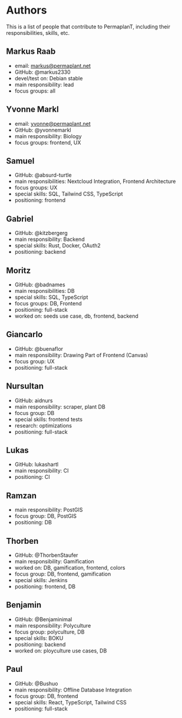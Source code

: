 # Authors

This is a list of people that contribute to PermaplanT,
including their responsibilities, skills, etc.

## Markus Raab

- email: markus@permaplant.net
- GitHub: @markus2330
- devel/test on: Debian stable
- main responsibility: lead
- focus groups: all

## Yvonne Markl

- email: yvonne@permaplant.net
- GitHub: @yvonnemarkl
- main responsibility: Biology
- focus groups: frontend, UX

## Samuel

- GitHub: @absurd-turtle
- main responsibilities: Nextcloud Integration, Frontend Architecture
- focus groups: UX
- special skills: SQL, Tailwind CSS, TypeScript
- positioning: frontend

## Gabriel

- GitHub: @kitzbergerg
- main responsibility: Backend
- special skills: Rust, Docker, OAuth2
- positioning: backend

## Moritz

- GitHub: @badnames
- main responsibilities: DB
- special skills: SQL, TypeScript
- focus groups: DB, Frontend
- positioning: full-stack
- worked on: seeds use case, db, frontend, backend

## Giancarlo

- GitHub: @buenaflor
- main responsibility: Drawing Part of Frontend (Canvas)
- focus group: UX
- positioning: full-stack

## Nursultan

- GitHub: aidnurs
- main responsibility: scraper, plant DB
- focus group: DB
- special skills: frontend tests
- research: optimizations
- positioning: full-stack

## Lukas

- GitHub: lukashartl
- main responsibility: CI
- positioning: CI

## Ramzan

- main responsibility: PostGIS
- focus group: DB, PostGIS
- positioning: DB

## Thorben

- GitHub: @ThorbenStaufer
- main responsibility: Gamification
- worked on: DB, gamification, frontend, colors
- focus group: DB, frontend, gamification
- special skills: Jenkins
- positioning: frontend, DB

## Benjamin

- GitHub: @Benjaminimal
- main responsibility: Polyculture
- focus group: polyculture, DB
- special skills: BOKU
- positioning: backend
- worked on: ployculture use cases, DB

## Paul

- GitHub: @Bushuo
- main responsibility: Offline Database Integration
- focus group: DB, frontend
- special skills: React, TypeScript, Tailwind CSS
- positioning: full-stack
